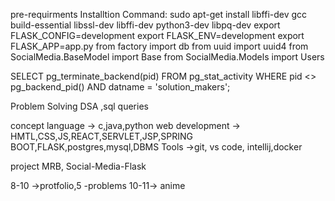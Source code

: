 pre-requirments Installtion Command: 
sudo apt-get install libffi-dev gcc build-essential libssl-dev libffi-dev python3-dev  libpq-dev
export FLASK_CONFIG=development
export FLASK_ENV=development
export FLASK_APP=app.py
from factory import db
from uuid import uuid4
from SocialMedia.BaseModel import Base
from SocialMedia.Models import Users


SELECT 
    pg_terminate_backend(pid) 
FROM 
    pg_stat_activity 
WHERE 
    pid <> pg_backend_pid()
    AND datname = 'solution_makers';   
    




Problem Solving
 DSA ,sql queries



concept
language -> c,java,python
web development -> HMTL,CSS,JS,REACT,SERVLET,JSP,SPRING BOOT,FLASK,postgres,mysql,DBMS
Tools ->git, vs code, intellij,docker



project
 MRB, Social-Media-Flask



8-10 ->protfolio,5 -problems
10-11-> anime